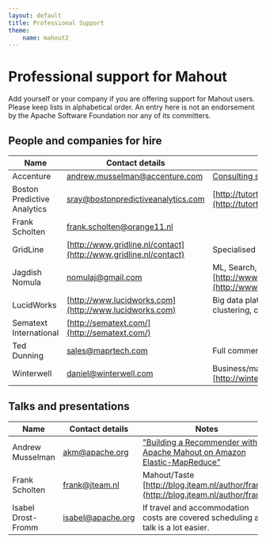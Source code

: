 ```yaml
---
layout: default
title: Professional Support
theme: 
    name: mahout2
---
```


<a name="ProfessionalSupport-ProfessionalsupportforMahout"></a>
# Professional support for Mahout

Add yourself or your company if you are offering support for Mahout
users. Please keep lists in alphabetical order. An entry here
is not an endorsement by the Apache Software Foundation nor any of its
committers.


<a name="ProfessionalSupport-Peopleandcompaniesforhire"></a>
## People and companies for hire

| Name | Contact details | Notes |
|------|-----------------|-------|
| Accenture | andrew.musselman@accenture.com | [Consulting services in big data analytics](http://accenture.com) |
| Boston Predictive Analytics | sray@bostonpredictiveanalytics.com | [http://tutorteddy.com/site/free_statistics_help.php](http://tutorteddy.com/site/free_statistics_help.php) |
| Frank Scholten | frank.scholten@orange11.nl | |
| GridLine | [http://www.gridline.nl/contact](http://www.gridline.nl/contact) | Specialised in search and thesauri |
| Jagdish Nomula | nomulaj@gmail.com | ML, Search, Algorithms, Java [http://www.kosmex.com](http://www.kosmex.com) |
| LucidWorks | [http://www.lucidworks.com](http://www.lucidworks.com) | Big data platform including Mahout as a service for clustering, classification and more |
| Sematext International | [http://sematext.com/](http://sematext.com/) | |
| Ted Dunning | sales@maprtech.com | Full commercial support |
| Winterwell | daniel@winterwell.com | Business/maths concept development & algorithms [http://winterwell.com](http://winterwell.com) |

<a name="ProfessionalSupport-Talksandpresentations"></a>
## Talks and presentations

| Name | Contact details | Notes |
|------|-----------------|-------|
| Andrew Musselman | akm@apache.org | ["Building a Recommender with Apache Mahout on Amazon Elastic-MapReduce"](https://blogs.aws.amazon.com/bigdata/post/Tx1TDK3HHBD4EZL/Building-a-Recommender-with-Apache-Mahout-on-Amazon-Elastic-MapReduce-EMR) |
| Frank Scholten | frank@jteam.nl | Mahout/Taste [http://blog.jteam.nl/author/frank/](http://blog.jteam.nl/author/frank/) |
| Isabel Drost-Fromm | isabel@apache.org | If travel and accommodation costs are covered scheduling a talk is a lot easier. |
